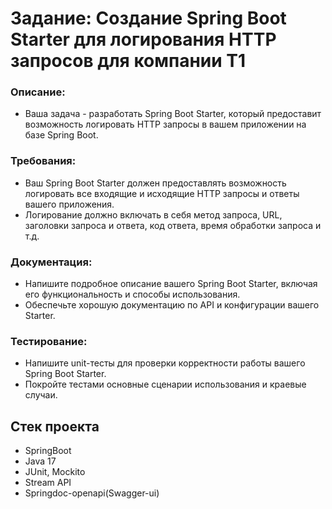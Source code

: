 # Задание: Создание Spring Boot Starter для логирования HTTP запросов для компании T1

### Описание:
- Ваша задача - разработать Spring Boot Starter, который предоставит возможность логировать HTTP запросы в вашем
  приложении на базе Spring Boot.

### Требования:
- Ваш Spring Boot Starter должен предоставлять возможность логировать все входящие и исходящие HTTP запросы и ответы
  вашего приложения.
- Логирование должно включать в себя метод запроса, URL, заголовки запроса и ответа, код ответа, время обработки запроса
  и т.д.

### Документация:
- Напишите подробное описание вашего Spring Boot Starter, включая его функциональность и способы использования.
- Обеспечьте хорошую документацию по API и конфигурации вашего Starter.

### Тестирование:
- Напишите unit-тесты для проверки корректности работы вашего Spring Boot Starter.
- Покройте тестами основные сценарии использования и краевые случаи.

## Cтек проекта
- SpringBoot
- Java 17
- JUnit, Mockito
- Stream API
- Springdoc-openapi(Swagger-ui)





